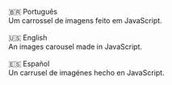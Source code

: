 :brazil: Português<br/>
Um carrossel de imagens feito em JavaScript.
<br/><br/>
:us: English<br/>
An images carousel made in JavaScript.
<br/><br/>
:es: Español<br/>
Un carrusel de imagénes hecho en JavaScript.
